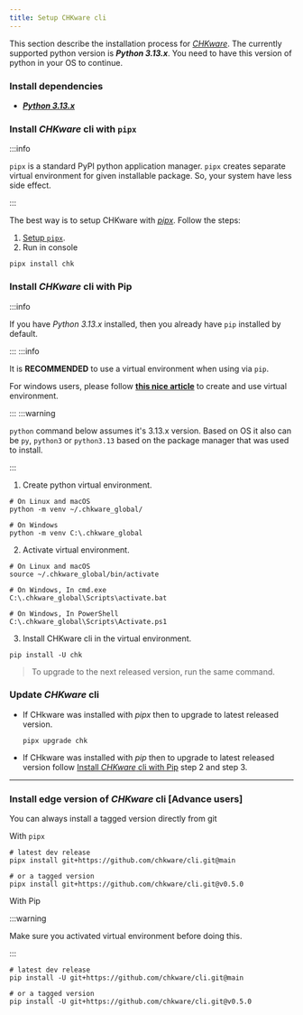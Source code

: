 ```yaml
---
title: Setup CHKware cli
---
```


This section describe the installation process for [*CHKware*](https://github.com/chkware/cli). The currently supported python version is **_Python 3.13.x_**. You need to have this version of python in your OS to continue.

### Install dependencies

- [**_Python 3.13.x_**](https://www.python.org/downloads/)

### Install *CHKware* cli with `pipx`

:::info

`pipx` is a standard PyPI python application manager. `pipx` creates separate virtual environment for given installable package. So, your system have less side effect.

:::

The best way is to setup CHKware with [_pipx_](https://pipx.pypa.io/stable/). Follow the steps:

1. [Setup `pipx`](https://pipx.pypa.io/stable/installation/).
2. Run in console

  ```shell
  pipx install chk
  ```

### Install *CHKware* cli with Pip

:::info

If you have _Python 3.13.x_ installed, then you already have `pip` installed by default.

:::
:::info

It is **RECOMMENDED** to use a virtual environment when using via `pip`.

For windows users, please follow [**this nice article**](https://realpython.com/python-virtual-environments-a-primer/) to create and use virtual environment.

:::
:::warning

`python` command below assumes it's 3.13.x version. Based on OS it also can be `py`, `python3` or `python3.13` based on the package manager that was used to install.

:::

1. Create python virtual environment.
  
  ```shell
  # On Linux and macOS
  python -m venv ~/.chkware_global/

  # On Windows
  python -m venv C:\.chkware_global
  ```

2. Activate virtual environment.

  ```shell
  # On Linux and macOS
  source ~/.chkware_global/bin/activate

  # On Windows, In cmd.exe
  C:\.chkware_global\Scripts\activate.bat

  # On Windows, In PowerShell
  C:\.chkware_global\Scripts\Activate.ps1
  ```

3. Install CHKware cli in the virtual environment.

  ```shell
  pip install -U chk
  ```

  > To upgrade to the next released version, run the same command.

### Update *CHKware* cli

- If CHkware was installed with _pipx_ then to upgrade to latest released version.

  ```shell
  pipx upgrade chk
  ```

- If CHkware was installed with _pip_ then to upgrade to latest released version follow [Install *CHKware* cli with Pip](#install-chkware-cli-with-pip) step 2 and step 3.

---

### Install edge version of *CHKware* cli [Advance users]

You can always install a tagged version directly from git

With `pipx`

```shell
# latest dev release
pipx install git+https://github.com/chkware/cli.git@main

# or a tagged version
pipx install git+https://github.com/chkware/cli.git@v0.5.0
```

With Pip

:::warning

Make sure you activated virtual environment before doing this.

:::


```shell
# latest dev release
pip install -U git+https://github.com/chkware/cli.git@main

# or a tagged version
pip install -U git+https://github.com/chkware/cli.git@v0.5.0
```
